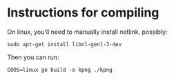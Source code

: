 # Instructions for compiling

On linux, you'll need to manually install netlink, possibly:
```
sudo apt-get install libnl-genl-3-dev
```

Then you can run:

```
GOOS=linux go build -o kpng ./kpng
```

